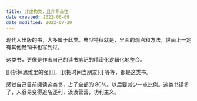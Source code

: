 ```yaml
---
title: 非虚构类，且非专业性
date created: 2022-06-09
date modified: 2022-07-20
---
```


现代人出版的书，大多属于此类。典型特征就是，里面的观点和方法，世面上一定有其他畅销书也写到过。

这类书，更像是作者自己的读书笔记的精密化逻辑化地整合。

[[《拆掉思维里的强》]]，[[《把时间当朋友》]] 等等，都是这类书。

感觉自己目前阅读这类书，占了全部的 80%。以后要减少一点比例。这类书读多了，人容易变得追名逐利，汲汲营营，功利主义。

